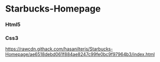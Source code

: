 # Starbucks-Homepage


### Html5
### Css3


https://rawcdn.githack.com/hasanilteris/Starbucks-Homepage/ae6518debd061f884ae8247c99fe0bc9f97964b3/index.html
